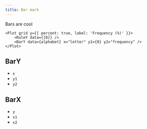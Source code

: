 ```yaml
---
title: Bar mark
---
```


<script>
    import BarPlot from './BarPlot.svelte';
</script>

Bars are cool

<BarPlot />

```svelte
<Plot grid y={{ percent: true, label: 'Frequency (%)' }}>
    <RuleY data={[0]} />
    <BarY data={alphabet} x="letter" y1={0} y2="frequency" />
</Plot>
```

## BarY

- `x`
- `y1`
- `y2`

## BarX

- `y`
- `x1`
- `x2`